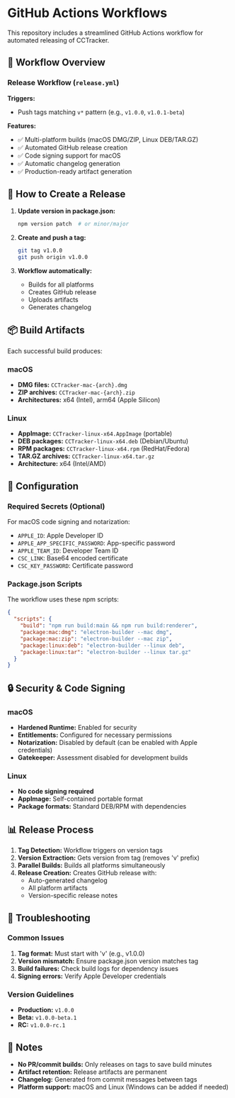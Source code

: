 # GitHub Actions Workflows

This repository includes a streamlined GitHub Actions workflow for automated releasing of CCTracker.

## 🔄 Workflow Overview

### Release Workflow (`release.yml`)
**Triggers:**
- Push tags matching `v*` pattern (e.g., `v1.0.0`, `v1.0.1-beta`)

**Features:**
- ✅ Multi-platform builds (macOS DMG/ZIP, Linux DEB/TAR.GZ)
- ✅ Automated GitHub release creation
- ✅ Code signing support for macOS
- ✅ Automatic changelog generation
- ✅ Production-ready artifact generation

## 🚀 How to Create a Release

1. **Update version in package.json:**
   ```bash
   npm version patch  # or minor/major
   ```

2. **Create and push a tag:**
   ```bash
   git tag v1.0.0
   git push origin v1.0.0
   ```

3. **Workflow automatically:**
   - Builds for all platforms
   - Creates GitHub release
   - Uploads artifacts
   - Generates changelog

## 📦 Build Artifacts

Each successful build produces:

### macOS
- **DMG files:** `CCTracker-mac-{arch}.dmg`
- **ZIP archives:** `CCTracker-mac-{arch}.zip`
- **Architectures:** x64 (Intel), arm64 (Apple Silicon)

### Linux
- **AppImage:** `CCTracker-linux-x64.AppImage` (portable)
- **DEB packages:** `CCTracker-linux-x64.deb` (Debian/Ubuntu)
- **RPM packages:** `CCTracker-linux-x64.rpm` (RedHat/Fedora)
- **TAR.GZ archives:** `CCTracker-linux-x64.tar.gz`
- **Architecture:** x64 (Intel/AMD)

## 🔧 Configuration

### Required Secrets (Optional)
For macOS code signing and notarization:
- `APPLE_ID`: Apple Developer ID
- `APPLE_APP_SPECIFIC_PASSWORD`: App-specific password
- `APPLE_TEAM_ID`: Developer Team ID
- `CSC_LINK`: Base64 encoded certificate
- `CSC_KEY_PASSWORD`: Certificate password

### Package.json Scripts
The workflow uses these npm scripts:
```json
{
  "scripts": {
    "build": "npm run build:main && npm run build:renderer",
    "package:mac:dmg": "electron-builder --mac dmg",
    "package:mac:zip": "electron-builder --mac zip",
    "package:linux:deb": "electron-builder --linux deb",
    "package:linux:tar": "electron-builder --linux tar.gz"
  }
}
```

## 🔒 Security & Code Signing

### macOS
- **Hardened Runtime:** Enabled for security
- **Entitlements:** Configured for necessary permissions
- **Notarization:** Disabled by default (can be enabled with Apple credentials)
- **Gatekeeper:** Assessment disabled for development builds

### Linux
- **No code signing required**
- **AppImage:** Self-contained portable format
- **Package formats:** Standard DEB/RPM with dependencies

## 📊 Release Process

1. **Tag Detection:** Workflow triggers on version tags
2. **Version Extraction:** Gets version from tag (removes 'v' prefix)
3. **Parallel Builds:** Builds all platforms simultaneously
4. **Release Creation:** Creates GitHub release with:
   - Auto-generated changelog
   - All platform artifacts
   - Version-specific release notes

## 🚨 Troubleshooting

### Common Issues
1. **Tag format:** Must start with 'v' (e.g., v1.0.0)
2. **Version mismatch:** Ensure package.json version matches tag
3. **Build failures:** Check build logs for dependency issues
4. **Signing errors:** Verify Apple Developer credentials

### Version Guidelines
- **Production:** `v1.0.0`
- **Beta:** `v1.0.0-beta.1`
- **RC:** `v1.0.0-rc.1`

## 📝 Notes

- **No PR/commit builds:** Only releases on tags to save build minutes
- **Artifact retention:** Release artifacts are permanent
- **Changelog:** Generated from commit messages between tags
- **Platform support:** macOS and Linux (Windows can be added if needed)